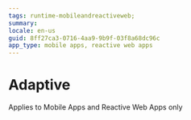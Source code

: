 ```yaml
---
tags: runtime-mobileandreactiveweb;  
summary: 
locale: en-us
guid: 8ff27ca3-0716-4aa9-9b9f-03f8a68dc96c
app_type: mobile apps, reactive web apps
---
```


# Adaptive

<div class="info" markdown="1">

Applies to Mobile Apps and Reactive Web Apps only

</div>

